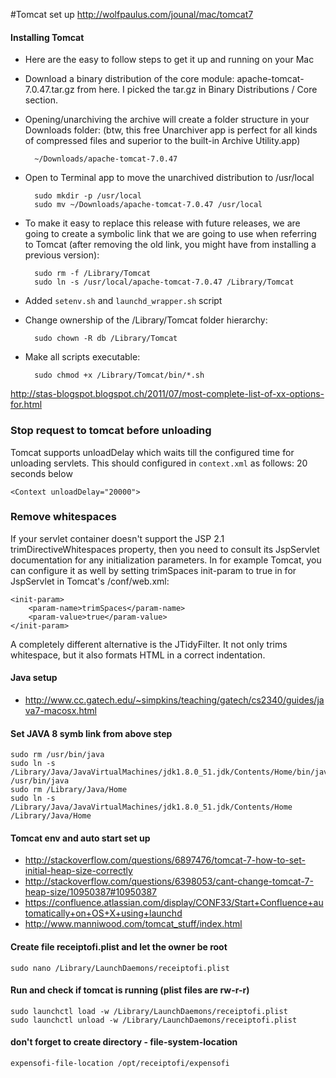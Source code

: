 #Tomcat set up
http://wolfpaulus.com/jounal/mac/tomcat7

#### Installing Tomcat
- Here are the easy to follow steps to get it up and running on your Mac
- Download a binary distribution of the core module: apache-tomcat-7.0.47.tar.gz from here. I picked the tar.gz in Binary Distributions / Core section.
- Opening/unarchiving the archive will create a folder structure in your Downloads folder: (btw, this free Unarchiver app is perfect for all kinds of compressed files and superior to the built-in Archive Utility.app)

        ~/Downloads/apache-tomcat-7.0.47
    
- Open to Terminal app to move the unarchived distribution to /usr/local

        sudo mkdir -p /usr/local
        sudo mv ~/Downloads/apache-tomcat-7.0.47 /usr/local
    
- To make it easy to replace this release with future releases, we are going to create a symbolic link that we are going to use when referring to Tomcat (after removing the old link, you might have from installing a previous version):

        sudo rm -f /Library/Tomcat
        sudo ln -s /usr/local/apache-tomcat-7.0.47 /Library/Tomcat
    
- Added `setenv.sh` and `launchd_wrapper.sh` script
- Change ownership of the /Library/Tomcat folder hierarchy:

        sudo chown -R db /Library/Tomcat
    
- Make all scripts executable:

        sudo chmod +x /Library/Tomcat/bin/*.sh

http://stas-blogspot.blogspot.ch/2011/07/most-complete-list-of-xx-options-for.html

### Stop request to tomcat before unloading
Tomcat supports unloadDelay which waits till the configured time for unloading servlets.
This should configured in `context.xml` as follows: 20 seconds below

    <Context unloadDelay="20000">

### Remove whitespaces
If your servlet container doesn't support the JSP 2.1 trimDirectiveWhitespaces property, then you need to consult its
JspServlet documentation for any initialization parameters. In for example Tomcat, you can configure it as well by
setting trimSpaces init-param to true in for JspServlet in Tomcat's /conf/web.xml:

    <init-param>
        <param-name>trimSpaces</param-name>
        <param-value>true</param-value>
    </init-param>

A completely different alternative is the JTidyFilter. It not only trims whitespace, but it also formats HTML in a
correct indentation.

#### Java setup
- http://www.cc.gatech.edu/~simpkins/teaching/gatech/cs2340/guides/java7-macosx.html

#### Set JAVA 8 symb link from above step

    sudo rm /usr/bin/java
    sudo ln -s /Library/Java/JavaVirtualMachines/jdk1.8.0_51.jdk/Contents/Home/bin/java /usr/bin/java
    sudo rm /Library/Java/Home
    sudo ln -s /Library/Java/JavaVirtualMachines/jdk1.8.0_51.jdk/Contents/Home /Library/Java/Home

#### Tomcat env and auto start set up
- http://stackoverflow.com/questions/6897476/tomcat-7-how-to-set-initial-heap-size-correctly
- http://stackoverflow.com/questions/6398053/cant-change-tomcat-7-heap-size/10950387#10950387
- https://confluence.atlassian.com/display/CONF33/Start+Confluence+automatically+on+OS+X+using+launchd
- http://www.manniwood.com/tomcat_stuff/index.html

#### Create file receiptofi.plist and let the owner be root

    sudo nano /Library/LaunchDaemons/receiptofi.plist

#### Run and check if tomcat is running (plist files are rw-r-r)

    sudo launchctl load -w /Library/LaunchDaemons/receiptofi.plist
    sudo launchctl unload -w /Library/LaunchDaemons/receiptofi.plist

#### don't forget to create directory - file-system-location

    expensofi-file-location /opt/receiptofi/expensofi
